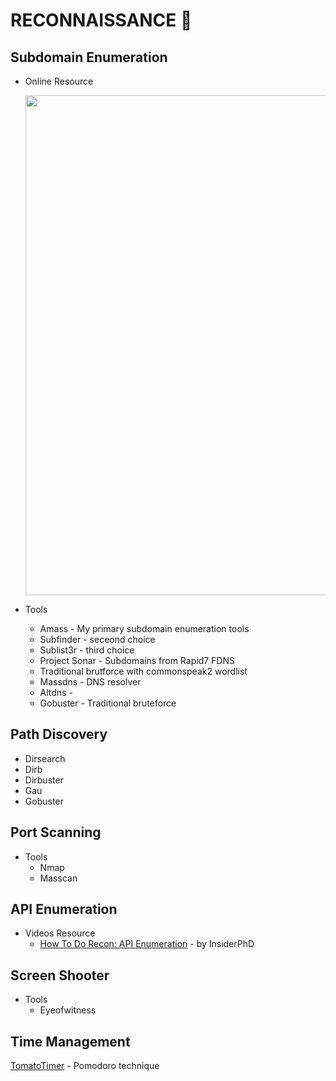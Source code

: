 # RECONNAISSANCE :crystal_ball:

## Subdomain Enumeration
- Online Resource</br>
[<p align="center"><img src="https://user-images.githubusercontent.com/52058660/90480317-43dbb580-e15a-11ea-863d-f783f7f4236f.png" width="800"></p>](https://0xpatrik.com/subdomain-enumeration-2019/)

- Tools
  - Amass - My primary subdomain enumeration tools
  - Subfinder - seceond choice
  - Sublist3r - third choice
  - Project Sonar - Subdomains from Rapid7 FDNS
  - Traditional brutforce with commonspeak2 wordlist
  - Massdns - DNS resolver
  - Altdns - 
  - Gobuster - Traditional bruteforce
    
## Path Discovery
  - Dirsearch
  - Dirb
  - Dirbuster
  - Gau
  - Gobuster

## Port Scanning
- Tools
  - Nmap
  - Masscan
  
## API Enumeration
- Videos Resource
  - [How To Do Recon: API Enumeration](https://www.youtube.com/watch?v=fvcKwUS4PTE&t=267s) - by InsiderPhD
  
## Screen Shooter
- Tools
  - Eyeofwitness

## Time Management</br>
  [TomatoTimer](https://tomato-timer.com/) - Pomodoro technique

